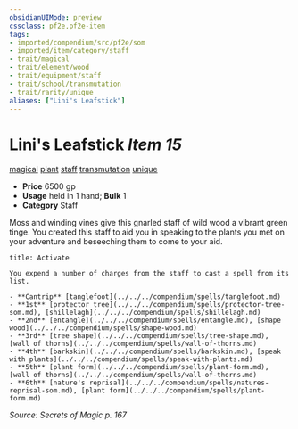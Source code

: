 ```yaml
---
obsidianUIMode: preview
cssclass: pf2e,pf2e-item
tags:
- imported/compendium/src/pf2e/som
- imported/item/category/staff
- trait/magical
- trait/element/wood
- trait/equipment/staff
- trait/school/transmutation
- trait/rarity/unique
aliases: ["Lini's Leafstick"]
---
```

# Lini's Leafstick *Item 15*  
[magical](magical.md)  [plant](plant.md)  [staff](rules/traits/staff.md)  [transmutation](transmutation.md)  [unique](unique.md)  

- **Price** 6500 gp
- **Usage** held in 1 hand; **Bulk** 1
- **Category** Staff

Moss and winding vines give this gnarled staff of wild wood a vibrant green tinge. You created this staff to aid you in speaking to the plants you met on your adventure and beseeching them to come to your aid.

```ad-embed-ability
title: Activate

You expend a number of charges from the staff to cast a spell from its list.

- **Cantrip** [tanglefoot](../../../compendium/spells/tanglefoot.md)
- **1st** [protector tree](../../../compendium/spells/protector-tree-som.md), [shillelagh](../../../compendium/spells/shillelagh.md)
- **2nd** [entangle](../../../compendium/spells/entangle.md), [shape wood](../../../compendium/spells/shape-wood.md)
- **3rd** [tree shape](../../../compendium/spells/tree-shape.md), [wall of thorns](../../../compendium/spells/wall-of-thorns.md)
- **4th** [barkskin](../../../compendium/spells/barkskin.md), [speak with plants](../../../compendium/spells/speak-with-plants.md)
- **5th** [plant form](../../../compendium/spells/plant-form.md), [wall of thorns](../../../compendium/spells/wall-of-thorns.md)
- **6th** [nature's reprisal](../../../compendium/spells/natures-reprisal-som.md), [plant form](../../../compendium/spells/plant-form.md)
```

*Source: Secrets of Magic p. 167*
